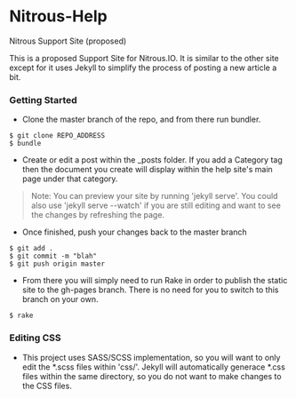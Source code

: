 Nitrous-Help
============

Nitrous Support Site (proposed)

This is a proposed Support Site for Nitrous.IO. It is similar to the other site except for it uses Jekyll to simplify the process of posting a new article a bit.

### Getting Started

+ Clone the master branch of the repo, and from there run bundler.

```
$ git clone REPO_ADDRESS
$ bundle
```

+ Create or edit a post within the _posts folder. If you add a Category tag then the document you create will display within the help site's main page under that category.

> Note: You can preview your site by running 'jekyll serve'. You could also use 'jekyll serve --watch' if you are still editing and want to see the changes by refreshing the page.

+ Once finished, push your changes back to the master branch

```
$ git add .
$ git commit -m "blah"
$ git push origin master
```

+ From there you will simply need to run Rake in order to publish the static site to the gh-pages branch. There is no need for you to switch to this branch on your own.

```
$ rake
```

### Editing CSS

+ This project uses SASS/SCSS implementation, so you will want to only edit the *.scss files within 'css/'. Jekyll will automatically generace *.css files within the same directory, so you do not want to make changes to the CSS files.
